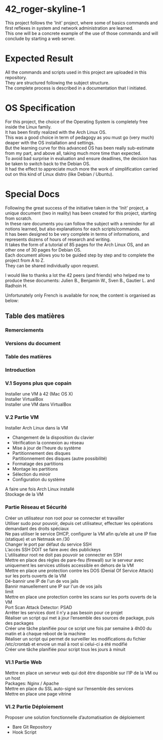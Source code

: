 # 42_roger-skyline-1
This project follows the 'Init' project, where some of basics commands and first reflexes in system and network administration are learned.  
This one will be a concrete example of the use of those commands and will conclude by starting a web server. 

# Expected Result
All the commands and scripts used in this project are uploaded in this repository.  
They are structured following the subject structure.  
The complete process is described in a documentation that I initiated.

# OS Specification
For this project, the choice of the Operating System is completely free inside the Linux family.  
It has been firstly realized with the Arch Linux OS.  
This was a good choice in term of pedagogy as you must go (very much) deaper with the OS installation and settings.  
But the learning curve for this advanced OS has been really sub-estimate from my part, and above all, taking much more time than expected.  
To avoid bad surprise in evaluation and ensure deadlines, the decision has be taken to switch back to the Debian OS.  
It had the effect to appreciate much more the work of simplification carried out on this kind of Linux distro (like Debian / Ubuntu).

# Special Docs
Following the great success of the initiative taken in the 'Init' project, a unique document (two in reality) has been created for this project, starting from scratch.  
In these rare documents you can follow the subject with a reminder for all notions learned, but also explanations for each scripts/commands.  
It has been designed to be very complete in terms of informations, and represents dozens of hours of research and writing.  
It takes the form of a tutorial of 85 pages for the Arch Linux OS, and an other one of 30 pages for Debian OS.  
Each document allows you to be guided step by step and to complete the project from A to Z.  
They can be shared individually upon request.  

I would like to thanks a lot the 42 peers (and friends) who helped me to produce these documents: Julien B., Benjamin W., Sven B., Gautier L. and Radhoin H.  

Unfortunately only French is available for now, the content is organised as below:

## Table des matières

### Remerciements
### Versions du document
### Table des matières
### Introduction
### V.1 Soyons plus que copain
Installer une VM à 42 (Mac OS X)  
Installer VirtualBox  
Installer une VM dans VirtualBox  
### V.2 Partie VM
Installer Arch Linux dans la VM  
- Changement de la disposition du clavier  
- Vérification la connexion au réseau  
- Mise à jour de l’heure du système  
- Partitionnement des disques  
Partitionnement des disques (autre possibilité)  
- Formatage des partitions  
- Montage les partitions  
- Sélection du miroir  
- Configuration du système  

A faire une fois Arch Linux installé  
Stockage de la VM  
### Partie Réseau et Sécurité
Créer un utilisateur non root pour se connecter et travailler  
Utiliser sudo pour pouvoir, depuis cet utilisateur, effectuer les opérations demandant des droits spéciaux  
Ne pas utiliser le service DHCP, configurer la VM afin qu’elle ait une IP fixe (statique) et un Netmask en /30  
Changer le port par défaut du service SSH  
L’accès SSH DOIT se faire avec des publickeys  
L’utilisateur root ne doit pas pouvoir se connecter en SSH  
Mettre en place des règles de pare-feu (firewall) sur le serveur avec uniquement les services utilisés accessible en dehors de la VM  
Mettre en place une protection contre les DOS (Denial Of Service Attack) sur les ports ouverts de la VM  
Dé-bannir une IP de l'un de vos jails  
Bannir manuellement une IP sur l'un de vos jails  
limit  
Mettre en place une protection contre les scans sur les ports ouverts de la VM  
Port Scan Attack Detector: PSAD  
Arrêter les services dont il n’y a pas besoin pour ce projet  
Réaliser un script qui met à jour l’ensemble des sources de package, puis des packages  
Créer une tâche planifiée pour ce script une fois par semaine à 4h00 du matin et à chaque reboot de la machine  
Réaliser un script qui permet de surveiller les modifications du fichier /etc/crontab et envoie un mail à root si celui-ci a été modifié  
Créer une tâche planifiée pour script tous les jours à minuit  
### VI.1 Partie Web
Mettre en place un serveur web qui doit être disponible sur l’IP de la VM ou un host  
Packages: Nginx / Apache  
Mettre en place du SSL auto-signé sur l’ensemble des services  
Mettre en place une page vitrine  
### VI.2 Partie Déploiement
Proposer une solution fonctionnelle d’automatisation de déploiement  
- Bare Git Repository
- Hook Script
